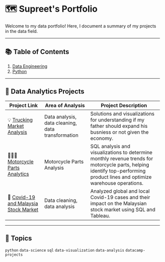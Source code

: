 # 🗺 Supreet's Portfolio
Welcome to my data portfolio! Here, I document a summary of my projects in the data field.

---

## 📚 Table of Contents
1. [Data Engineering](#data-analyst-projects)
3. [Python](#python)

---


## 📝 Data Analytics Projects
| Project Link | Area of Analysis | Project Description |
|--------------|------------------|----------------------|
| 💡 [Trucking Market Analysis](https://github.com/SupreetGha/trucking-market-analysis) | Data analysis, data cleaning, data transformation | Solutions and visualizations for understanding if my father should expand his busniess or not given the economy. |
| 👩🏻‍⚕️ [Motorcycle Parts Analytics](#analyzing-motorcycle-parts) | Motorcycle Parts Analysis | SQL analysis and visualizations to determine monthly revenue trends for motorcycle parts, helping identify top-performing product lines and optimize warehouse operations.|
| 🦠 [Covid-19 and Malaysia Stock Market](#covid-19-and-malaysia-stock-market) | Data cleaning, data analysis | Analyzed global and local Covid-19 cases and their impact on the Malaysian stock market using SQL and Tableau. |

---


## 📌 Topics
`python` `data-science` `sql` `data-visualization` `data-analysis` `datacamp-projects`

